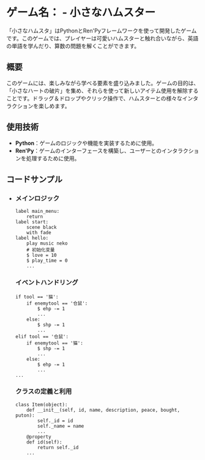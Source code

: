 # ゲーム名： - 小さなハムスター

「小さなハムスタ」はPythonとRen'Pyフレームワークを使って開発したゲームです。このゲームでは、プレイヤーは可愛いハムスターと触れ合いながら、英語の単語を学んだり、算数の問題を解くことができます。

## 概要

このゲームには、楽しみながら学べる要素を盛り込みました。ゲームの目的は、「小さなハートの破片」を集め、それらを使って新しいアイテム使用を解除することです。ドラッグ＆ドロップやクリック操作で、ハムスターとの様々なインタラクションを楽しめます。

## 使用技術

- **Python**：ゲームのロジックや機能を実装するために使用。
- **Ren'Py**：ゲームのインターフェースを構築し、ユーザーとのインタラクションを処理するために使用。

## コードサンプル

- ### メインロジック

  ```
  label main_menu:
      return
  label start:
      scene black
      with fade
  label hello:
      play music neko
      # 初始化变量
      $ love = 10
      $ play_time = 0
      ...
  ```

  ### イベントハンドリング

  ```
  if tool == '猫':
      if enemytool == '仓鼠':
          $ ehp -= 1
          ...
      else:
          $ shp -= 1
          ...
  elif tool == '仓鼠':
      if enemytool == '猫':
          $ shp -= 1
          ...
      else:
          $ ehp -= 1
          ...
  ...
  ```

  ### **クラスの定義と利用**

  ```
  class Item(object):
      def __init__(self, id, name, description, peace, bought, puton):
          self._id = id
          self._name = name
          ...
      @property
      def id(self):
          return self._id
      ...
  ```
